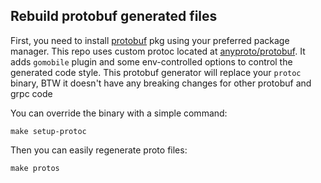## Rebuild protobuf generated files
First, you need to install [protobuf](https://github.com/anyproto/anytype-heart/blob/main/docs/Build.md#install-local-deps) pkg using your preferred package manager.
This repo uses custom protoc located at [anyproto/protobuf](https://github.com/anyproto/protobuf/tree/master/protoc-gen-gogo). It adds `gomobile` plugin and some env-controlled options to control the generated code style.
This protobuf generator will replace your `protoc` binary, BTW it doesn't have any breaking changes for other protobuf and grpc code

You can override the binary with a simple command:
```
make setup-protoc
```

Then you can easily regenerate proto files:
```
make protos
```